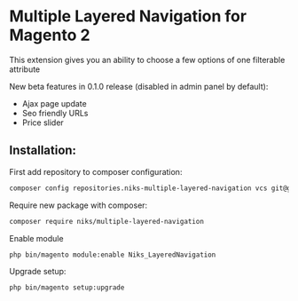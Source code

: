 # Multiple Layered Navigation for Magento 2

This extension gives you an ability to choose a few options of one filterable attribute

New beta features in 0.1.0 release (disabled in admin panel by default):

- Ajax page update
- Seo friendly URLs
- Price slider

## Installation:

First add repository to composer configuration:
```bash
composer config repositories.niks-multiple-layered-navigation vcs git@github.com:NikZh/magento2-multiple-layered-navigation.git
```

Require new package with composer:
```bash
composer require niks/multiple-layered-navigation
```

Enable module
```bash
php bin/magento module:enable Niks_LayeredNavigation
```

Upgrade setup:
```bash
php bin/magento setup:upgrade
```
